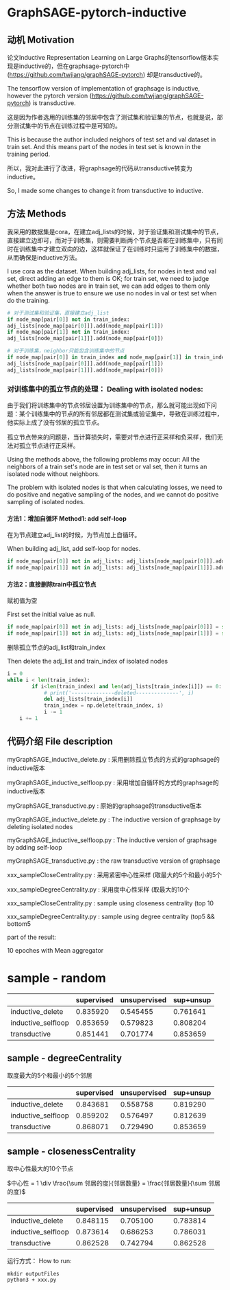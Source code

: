 # GraphSAGE-pytorch-inductive

## 动机 Motivation

论文Inductive Representation Learning on Large Graphs的tensorflow版本实现是inductive的，但在graphsage-pytorch中(https://github.com/twjiang/graphSAGE-pytorch) 却是transductive的。

The tensorflow version of implementation of graphsage is inductive, however the pytorch version (https://github.com/twjiang/graphSAGE-pytorch) is transductive.

这是因为作者选用的训练集的邻居中包含了测试集和验证集的节点，也就是说，部分测试集中的节点在训练过程中是可知的。

This is because the author included neighors of test set and val dataset in train set. And this means part of the nodes in test set is known in the training period.

所以，我对此进行了改进，将graphsage的代码从transductive转变为inductive。

So, I made some changes to change it from transductive to inductive.

## 方法 Methods

我采用的数据集是cora，在建立adj_lists的时候，对于验证集和测试集中的节点，直接建立边即可，而对于训练集，则需要判断两个节点是否都在训练集中，只有同时在训练集中才建立双向的边，这样就保证了在训练时只运用了训练集中的数据，从而确保是inductive方法。

I use cora as the dataset. When building adj_lists, for nodes in test and val set, direct adding an edge to them is OK; for train set, we need to judge whether both two nodes are in train set, we can add edges to them only when the answer is true to ensure we use no nodes in val or test set when do the training.

```python
# 对于测试集和验证集，直接建立adj_list
if node_map[pair[0]] not in train_index: 
adj_lists[node_map[pair[0]]].add(node_map[pair[1]])
if node_map[pair[1]] not in train_index: 
adj_lists[node_map[pair[1]]].add(node_map[pair[0]])

# 对于训练集，neighbor只能包含训练集中的节点
if node_map[pair[0]] in train_index and node_map[pair[1]] in train_index: 
adj_lists[node_map[pair[0]]].add(node_map[pair[1]])
adj_lists[node_map[pair[1]]].add(node_map[pair[0]])
```

### 对训练集中的孤立节点的处理： Dealing with isolated nodes:

由于我们将训练集中的节点邻居设置为训练集中的节点，那么就可能出现如下问题：某个训练集中的节点的所有邻居都在测试集或验证集中，导致在训练过程中，他实际上成了没有邻居的孤立节点。

孤立节点带来的问题是，当计算损失时，需要对节点进行正采样和负采样，我们无法对孤立节点进行正采样。

Using the methods above, the following problems may occur: All the neighbors of a train set's node are in test set or val set, then it turns an isolated node without neighbors.

The problem with isolated nodes is that when calculating losses, we need to do positive and negative sampling of the nodes, and we cannot do positive sampling of isolated nodes.

#### 方法1：增加自循环 Method1: add self-loop

在为节点建立adj_list的时候，为节点加上自循环。

When building adj_list, add self-loop for nodes.


```python
if node_map[pair[0]] not in adj_lists: adj_lists[node_map[pair[0]]].add(node_map[pair[0]])
if node_map[pair[1]] not in adj_lists: adj_lists[node_map[pair[1]]].add(node_map[pair[1]])
```

#### 方法2：直接删除train中孤立节点

赋初值为空

First set the initial value as null.

```python
if node_map[pair[0]] not in adj_lists: adj_lists[node_map[pair[0]]] = set()
if node_map[pair[1]] not in adj_lists: adj_lists[node_map[pair[1]]] = set()
```

删除孤立节点的adj_list和train_index

Then delete the adj_list and train_index of isolated nodes

```python
i = 0
while i < len(train_index):
		if i<len(train_index) and len(adj_lists[train_index[i]]) == 0:
		    # print('--------------deleted--------------', i)
		    del adj_lists[train_index[i]]
		    train_index = np.delete(train_index, i)
		    i -= 1
    i += 1
```

## 代码介绍 File description

myGraphSAGE_inductive_delete.py : 采用删除孤立节点的方式的graphsage的inductive版本

myGraphSAGE_inductive_selfloop.py : 采用增加自循环的方式的graphsage的inductive版本

myGraphSAGE_transductive.py : 原始的graphsage的transductive版本


myGraphSAGE_inductive_delete.py : The inductive version of graphsage by deleting isolated nodes

myGraphSAGE_inductive_selfloop.py : The inductive version of graphsage by adding self-loop

myGraphSAGE_transductive.py : the raw transductive version of graphsage


xxx_sampleCloseCentrality.py : 采用紧密中心性采样 (取最大的5个和最小的5个

xxx_sampleDegreeCentrality.py : 采用度中心性采样 (取最大的10个


xxx_sampleCloseCentrality.py : sample using closeness centrality (top 10

xxx_sampleDegreeCentrality.py : sample using degree centrality (top5 && bottom5


part of the result:

10 epoches with Mean aggregator

# sample - random

|  | supervised | unsupervised | sup+unsup |
| --- | --- | --- | --- |
| inductive_delete | 0.835920 | 0.545455 | 0.761641 |
| inductive_selfloop | 0.853659 | 0.579823 | 0.808204 |
| transductive | 0.851441 | 0.701774 | 0.853659 |

## sample - degreeCentrality

取度最大的5个和最小的5个邻居

|  | supervised | unsupervised | sup+unsup |
| --- | --- | --- | --- |
| inductive_delete | 0.843681 | 0.558758 | 0.819290 |
| inductive_selfloop | 0.859202 | 0.576497 | 0.812639 |
| transductive | 0.868071 | 0.729490 | 0.853659 |

## sample - closenessCentrality

取中心性最大的10个节点 

$中心性 = 1 \div \frac{\sum 邻居的度}{邻居数量} = \frac{邻居数量}{\sum 邻居的度}$

|  | supervised | unsupervised | sup+unsup |
| --- | --- | --- | --- |
| inductive_delete | 0.848115 | 0.705100 | 0.783814 |
| inductive_selfloop | 0.873614 | 0.686253 | 0.786031 |
| transductive | 0.862528 | 0.742794 | 0.862528 |


运行方式： How to run:
```
mkdir outputFiles
python3 + xxx.py
```
